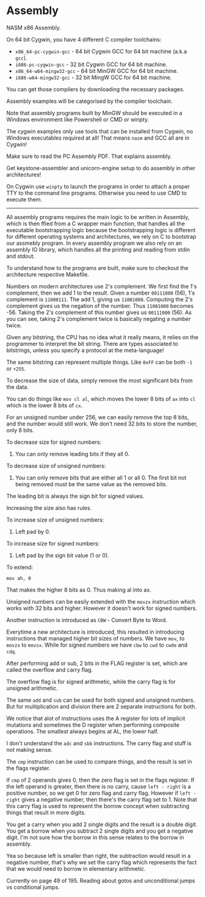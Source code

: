 Assembly
========

NASM x86 Assembly.

On 64 bit Cygwin, you have 4 different C compiler toolchains:

* `x86_64-pc-cygwin-gcc` - 64 bit Cygwin GCC for 64 bit machine (a.k.a `gcc`).
* `i686-pc-cygwin-gcc` - 32 bit Cygwin GCC for 64 bit machine.
* `x86_64-w64-mingw32-gcc` - 64 bit MinGW GCC for 64 bit machine.
* `i686-w64-mingw32-gcc` - 32 bit MingW GCC for 64 bit machine.

You can get those compilers by downloading the necessary packages.

Assembly examples will be categorised by the compiler toolchain.

Note that assembly programs built by MinGW should be executed in a Windows environment like Powershell or CMD or winpty.

The cygwin examples only use tools that can be installed from Cygwin, no Windows executables required at all! That means `nasm` and GCC all are in Cygwin!

Make sure to read the PC Assembly PDF. That explains assembly.

Get keystone-assembler and unicorn-engine setup to do assembly in other architectures!

On Cygwin use `winpty` to launch the programs in order to attach a proper TTY to the command line programs. Otherwise you need to use CMD to execute them.

---

All assembly programs requires the main logic to be written in Assembly, which is then ffied from a C wrapper main function, that handles all the executable bootstrapping logic because the bootstrapping logic is different for different operating systems and architectures, we rely on C to bootstrap our assmebly program. In every assembly program we also rely on an assembly IO library, which handles all the printing and reading from stdin and stdout.

To understand how to the programs are built, make sure to checkout the architecture respective Makefile.

Numbers on modern architectures use 2's complement. We first find the 1's complement, then we add 1 to the result. Given a number `00111000` (56), 1's complement is `11000111`. The add 1, giving us `11001000`. Computing the 2's complement gives us the negation of the number. Thus `11001000` becomes -56. Taking the 2's complement of this number gives us `00111000` (56). As you can see, taking 2's complement twice is basically negating a number twice.

Given any bitstring, the CPU has no idea what it really means, it relies on the programmer to interpret the bit string. There are types associated to bitstrings, unless you specify a protocol at the meta-language!

The same bitstring can represent multiple things. Like `0xFF` can be both `-1` or `+255`.

To decrease the size of data, simply remove the most significant bits from the data.

You can do things like `mov cl al`, which moves the lower 8 bits of `ax` into `cl` which is the lower 8 bits of `cx`.

For an unsigned number under 256, we can easily remove the top 8 bits, and the number would still work. We don't need 32 bits to store the number, only 8 bits.

To decrease size for signed numbers:

1. You can only remove leading bits if they all 0.

To decrease size of unsigned numbers:

1. You can only remove bits that are either all 1 or all 0. The first bit not being removed must be the same value as the removed bits.

The leading bit is always the sign bit for signed values.

Increasing the size also has rules.

To increase size of unsigned numbers:

1. Left pad by 0.

To increase size for signed numbers:

1. Left pad by the sign bit value (1 or 0).

To extend:

```
mov ah, 0
```

That makes the higher 8 bits as 0. Thus making al into ax.

Unsigned numbers can be easily extended with the `movzx` instruction which works with 32 bits and higher. However it doesn't work for signed numbers.

Another instruction is introduced as `CBW` - Convert Byte to Word.

Everytime a new architecture is introduced, this resulted in introducing instructions that managed higher bit sizes of numbers. We have `mov`, to `movzx` to `movsx`. While for signed numbers we have `cbw` to `cwd` to `cwde` and `cdq`.

After performing add or sub, 2 bits in the FLAG register is set, which are called the overflow and carry flag.

The overflow flag is for signed arithmetic, while the carry flag is for unsigned arithmetic.

The same `add` and `sub` can be used for both signed and unsigned numbers. But for multiplication and division there are 2 separate instructions for both.

We notice that alot of instructions uses the A register for lots of implicit mutations and sometimes the D register when performing composite operations. The smallest always begins at AL, the lower half.

I don't understand the `adc` and `sbb` instructions. The carry flag and stuff is not making sense.

The `cmp` instruction can be used to compare things, and the result is set in the flags register.

If `cmp` of 2 operands gives 0, then the zero flag is set in the flags register. If the left operand is greater, then there is no carry, cause `left - right` is a positive number, so we get 0 for zero flag and carry flag. However if `left - right` gives a negative number, then there's the carry flag set to 1. Note that this carry flag is used to represent the borrow concept when subtracting things that result in more digits.

You get a carry when you add 2 single digits and the result is a double digit. You get a borrow when you subtract 2 single digits and you get a negative digit. I'm not sure how the borrow in this sense relates to the borrow in assembly.

Yea so because left is smaller than right, the subtraction would result in a negative number, that's why we set the carry flag which represents the fact that we would need to borrow in elementary arithmetic.

Currently on page 49 of 195. Reading about gotos and unconditional jumps vs conditional jumps.
